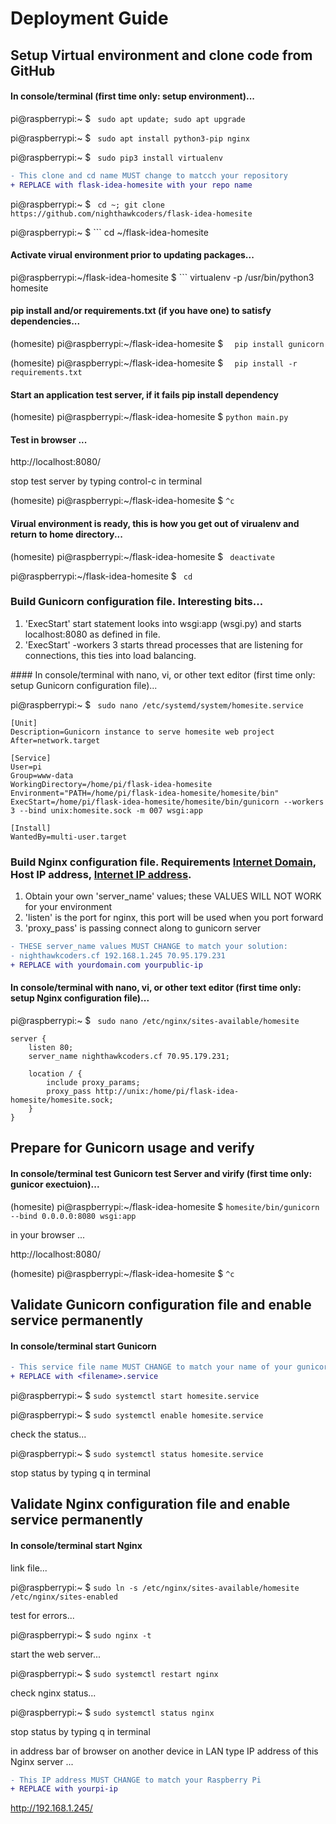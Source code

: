 # Deployment Guide

## Setup Virtual environment and clone code from GitHub
#### In console/terminal (first time only: setup environment)...

pi@raspberrypi:~ $  ``` sudo apt update; sudo apt upgrade```

pi@raspberrypi:~ $  ``` sudo apt install python3-pip nginx```

pi@raspberrypi:~ $  ``` sudo pip3 install virtualenv```

```diff
- This clone and cd name MUST change to matcch your repository
+ REPLACE with flask-idea-homesite with your repo name
```

pi@raspberrypi:~ $  ``` cd ~; git clone https://github.com/nighthawkcoders/flask-idea-homesite```

pi@raspberrypi:~ $  ``` cd ~/flask-idea-homesite

#### Activate virual environment prior to updating packages...

pi@raspberrypi:~/flask-idea-homesite $  ``` virtualenv -p /usr/bin/python3 homesite

#### pip install and/or requirements.txt (if you have one) to satisfy dependencies...

(homesite) pi@raspberrypi:~/flask-idea-homesite $ ```  pip install gunicorn```

(homesite) pi@raspberrypi:~/flask-idea-homesite $ ```  pip install -r requirements.txt```

#### Start an application test server, if it fails pip install dependency

(homesite) pi@raspberrypi:~/flask-idea-homesite $ ``` python main.py ``` 

#### Test in browser ...

http://localhost:8080/ 

stop test server by typing control-c in terminal

(homesite) pi@raspberrypi:~/flask-idea-homesite $ ``` ^c ``` 

#### Virual environment is ready, this is how you get out of virualenv and return to home directory...

(homesite) pi@raspberrypi:~/flask-idea-homesite $ ``` deactivate```

pi@raspberrypi:~/flask-idea-homesite $  ``` cd```


### Build Gunicorn configuration file.  Interesting bits...
<ol>
<li> 'ExecStart' start statement looks into wsgi:app (wsgi.py) and starts localhost:8080 as defined in file. </li>
<li> 'ExecStart' -workers 3 starts thread processes that are listening for connections, this ties into load balancing. </li>
</ol>
#### In console/terminal with nano, vi, or other text editor (first time only: setup Gunicorn configuration file)...

pi@raspberrypi:~ $  ``` sudo nano /etc/systemd/system/homesite.service```

    [Unit]
    Description=Gunicorn instance to serve homesite web project
    After=network.target

    [Service]
    User=pi
    Group=www-data
    WorkingDirectory=/home/pi/flask-idea-homesite
    Environment="PATH=/home/pi/flask-idea-homesite/homesite/bin"
    ExecStart=/home/pi/flask-idea-homesite/homesite/bin/gunicorn --workers 3 --bind unix:homesite.sock -m 007 wsgi:app

    [Install]
    WantedBy=multi-user.target

### Build Nginx configuration file.  Requirements [Internet Domain](https://docs.google.com/document/d/1nODveWp0jBzj4ZpFLgWCWTOXzLAHAPUhAQYmZJ4LhyU/edit), Host IP address, [Internet IP address](http://127.0.0.1:8080/pi/portforward).
<ol>
  <li> Obtain your own 'server_name' values; these VALUES WILL NOT WORK for your environment</li>
  <li> 'listen' is the port for nginx, this port will be used when you port forward </li>
  <li> 'proxy_pass' is passing connect along to gunicorn server </li>
</ol>

```diff
- THESE server_name values MUST CHANGE to match your solution:  
- nighthawkcoders.cf 192.168.1.245 70.95.179.231
+ REPLACE with yourdomain.com yourpublic-ip
```
#### In console/terminal with nano, vi, or other text editor (first time only: setup Nginx configuration file)...

pi@raspberrypi:~ $  ``` sudo nano /etc/nginx/sites-available/homesite```

    server {
        listen 80;
        server_name nighthawkcoders.cf 70.95.179.231;

        location / {
            include proxy_params;
            proxy_pass http://unix:/home/pi/flask-idea-homesite/homesite.sock;
        }
    }


## Prepare for Gunicorn usage and verify
#### In console/terminal test Gunicorn test Server and virify (first time only: gunicor exectuion)...

(homesite) pi@raspberrypi:~/flask-idea-homesite $ ```homesite/bin/gunicorn --bind 0.0.0.0:8080 wsgi:app```

in your browser ...

http://localhost:8080/ 

(homesite) pi@raspberrypi:~/flask-idea-homesite $ ``` ^c ``` 


## Validate Gunicorn configuration file and enable service permanently
#### In console/terminal start Gunicorn

```diff
- This service file name MUST CHANGE to match your name of your gunicorn service 
+ REPLACE with <filename>.service
```

pi@raspberrypi:~ $ ```sudo systemctl start homesite.service```

pi@raspberrypi:~ $ ```sudo systemctl enable homesite.service```
 
check the status...

pi@raspberrypi:~ $ ```sudo systemctl status homesite.service```

stop status by typing q in terminal


## Validate Nginx configuration file and enable service permanently
#### In console/terminal start Nginx

link file...

pi@raspberrypi:~ $ ```sudo ln -s /etc/nginx/sites-available/homesite /etc/nginx/sites-enabled```

test for errors...

pi@raspberrypi:~ $ ```sudo nginx -t```

start the web server...

pi@raspberrypi:~ $ ```sudo systemctl restart nginx```

check nginx status...

pi@raspberrypi:~ $ ```sudo systemctl status nginx```

stop status by typing q in terminal

in address bar of browser on another device in LAN type IP address of this Nginx server ...

```diff
- This IP address MUST CHANGE to match your Raspberry Pi 
+ REPLACE with yourpi-ip
```
http://192.168.1.245/

